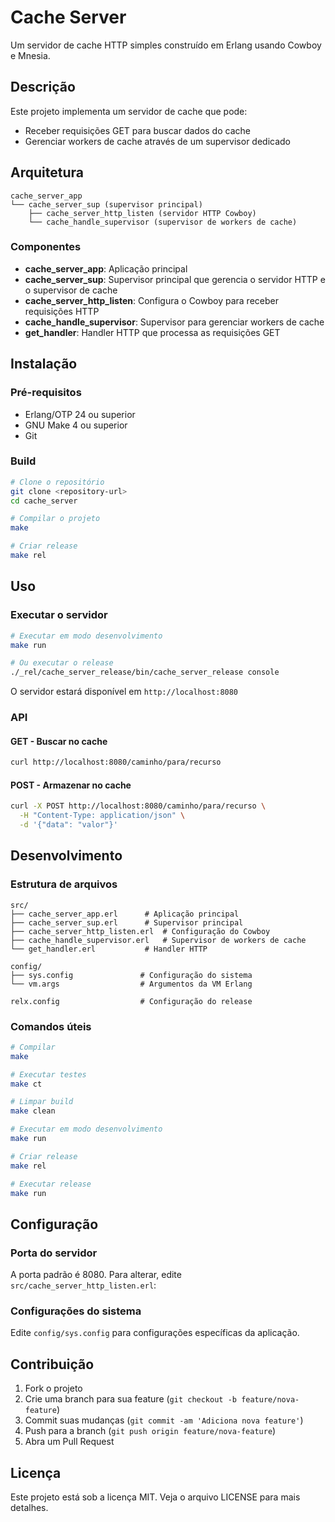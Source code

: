 # Cache Server

Um servidor de cache HTTP simples construído em Erlang usando Cowboy e Mnesia.

## Descrição

Este projeto implementa um servidor de cache que pode:
- Receber requisições GET para buscar dados do cache
- Gerenciar workers de cache através de um supervisor dedicado

## Arquitetura

```
cache_server_app
└── cache_server_sup (supervisor principal)
    ├── cache_server_http_listen (servidor HTTP Cowboy)
    └── cache_handle_supervisor (supervisor de workers de cache)
```

### Componentes

- **cache_server_app**: Aplicação principal
- **cache_server_sup**: Supervisor principal que gerencia o servidor HTTP e o supervisor de cache
- **cache_server_http_listen**: Configura o Cowboy para receber requisições HTTP
- **cache_handle_supervisor**: Supervisor para gerenciar workers de cache
- **get_handler**: Handler HTTP que processa as requisições GET 

## Instalação

### Pré-requisitos

- Erlang/OTP 24 ou superior
- GNU Make 4 ou superior
- Git

### Build

```bash
# Clone o repositório
git clone <repository-url>
cd cache_server

# Compilar o projeto
make

# Criar release
make rel
```

## Uso

### Executar o servidor

```bash
# Executar em modo desenvolvimento
make run

# Ou executar o release
./_rel/cache_server_release/bin/cache_server_release console
```

O servidor estará disponível em `http://localhost:8080`

### API

#### GET - Buscar no cache
```bash
curl http://localhost:8080/caminho/para/recurso
```

#### POST - Armazenar no cache
```bash
curl -X POST http://localhost:8080/caminho/para/recurso \
  -H "Content-Type: application/json" \
  -d '{"data": "valor"}'
```

## Desenvolvimento

### Estrutura de arquivos

```
src/
├── cache_server_app.erl      # Aplicação principal
├── cache_server_sup.erl      # Supervisor principal
├── cache_server_http_listen.erl  # Configuração do Cowboy
├── cache_handle_supervisor.erl   # Supervisor de workers de cache
└── get_handler.erl           # Handler HTTP

config/
├── sys.config               # Configuração do sistema
└── vm.args                  # Argumentos da VM Erlang

relx.config                  # Configuração do release
```

### Comandos úteis

```bash
# Compilar
make

# Executar testes
make ct

# Limpar build
make clean

# Executar em modo desenvolvimento
make run

# Criar release
make rel

# Executar release
make run
```

## Configuração

### Porta do servidor

A porta padrão é 8080. Para alterar, edite `src/cache_server_http_listen.erl`:

### Configurações do sistema

Edite `config/sys.config` para configurações específicas da aplicação.

## Contribuição

1. Fork o projeto
2. Crie uma branch para sua feature (`git checkout -b feature/nova-feature`)
3. Commit suas mudanças (`git commit -am 'Adiciona nova feature'`)
4. Push para a branch (`git push origin feature/nova-feature`)
5. Abra um Pull Request

## Licença

Este projeto está sob a licença MIT. Veja o arquivo LICENSE para mais detalhes.
